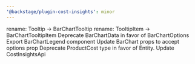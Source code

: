 ```yaml
---
'@backstage/plugin-cost-insights': minor
---
```


rename: Tooltip -> BarChartTooltip
rename: TooltipItem -> BarChartTooltipItem
Deprecate BarChartData in favor of BarChartOptions
Export BarChartLegend component
Update BarChart props to accept options prop
Deprecate ProductCost type in favor of Entity. Update CostInsightsApi
